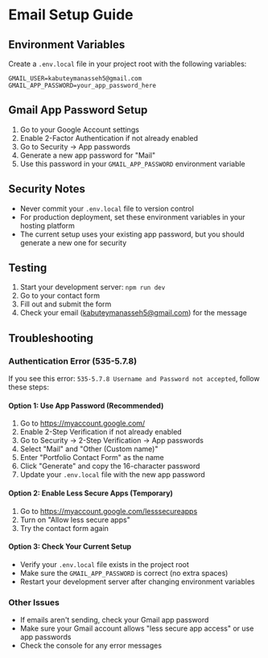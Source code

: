 # Email Setup Guide

## Environment Variables

Create a `.env.local` file in your project root with the following variables:

```env
GMAIL_USER=kabuteymanasseh5@gmail.com
GMAIL_APP_PASSWORD=your_app_password_here
```

## Gmail App Password Setup

1. Go to your Google Account settings
2. Enable 2-Factor Authentication if not already enabled
3. Go to Security → App passwords
4. Generate a new app password for "Mail"
5. Use this password in your `GMAIL_APP_PASSWORD` environment variable

## Security Notes

- Never commit your `.env.local` file to version control
- For production deployment, set these environment variables in your hosting platform
- The current setup uses your existing app password, but you should generate a new one for security

## Testing

1. Start your development server: `npm run dev`
2. Go to your contact form
3. Fill out and submit the form
4. Check your email (kabuteymanasseh5@gmail.com) for the message

## Troubleshooting

### Authentication Error (535-5.7.8)

If you see this error: `535-5.7.8 Username and Password not accepted`, follow these steps:

#### Option 1: Use App Password (Recommended)
1. Go to https://myaccount.google.com/
2. Enable 2-Step Verification if not already enabled
3. Go to Security → 2-Step Verification → App passwords
4. Select "Mail" and "Other (Custom name)"
5. Enter "Portfolio Contact Form" as the name
6. Click "Generate" and copy the 16-character password
7. Update your `.env.local` file with the new app password

#### Option 2: Enable Less Secure Apps (Temporary)
1. Go to https://myaccount.google.com/lesssecureapps
2. Turn on "Allow less secure apps"
3. Try the contact form again

#### Option 3: Check Your Current Setup
- Verify your `.env.local` file exists in the project root
- Make sure the `GMAIL_APP_PASSWORD` is correct (no extra spaces)
- Restart your development server after changing environment variables

### Other Issues
- If emails aren't sending, check your Gmail app password
- Make sure your Gmail account allows "less secure app access" or use app passwords
- Check the console for any error messages
